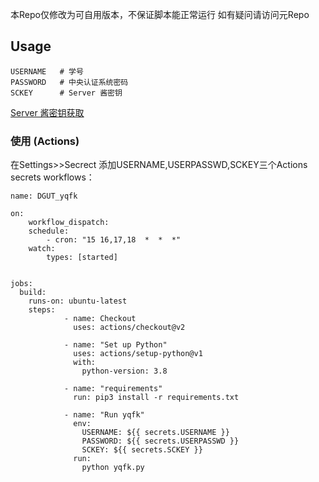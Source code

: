 本Repo仅修改为可自用版本，不保证脚本能正常运行
如有疑问请访问元Repo
## Usage

```
USERNAME   # 学号
PASSWORD   # 中央认证系统密码
SCKEY      # Server 酱密钥
```

[Server 酱密钥获取](http://sct.ftqq.com/)


### 使用 (Actions) 

在Settings>>Secrect 添加USERNAME,USERPASSWD,SCKEY三个Actions secrets
workflows：

```shell script
name: DGUT_yqfk

on:
    workflow_dispatch:
    schedule:
        - cron: "15 16,17,18  *  *  *"
    watch:
        types: [started]


jobs:
  build:
    runs-on: ubuntu-latest
    steps:
            - name: Checkout
              uses: actions/checkout@v2
        
            - name: "Set up Python"
              uses: actions/setup-python@v1
              with:
                python-version: 3.8

            - name: "requirements"
              run: pip3 install -r requirements.txt

            - name: "Run yqfk"
              env:
                USERNAME: ${{ secrets.USERNAME }}
                PASSWORD: ${{ secrets.USERPASSWD }}
                SCKEY: ${{ secrets.SCKEY }}
              run: 
                python yqfk.py
```
